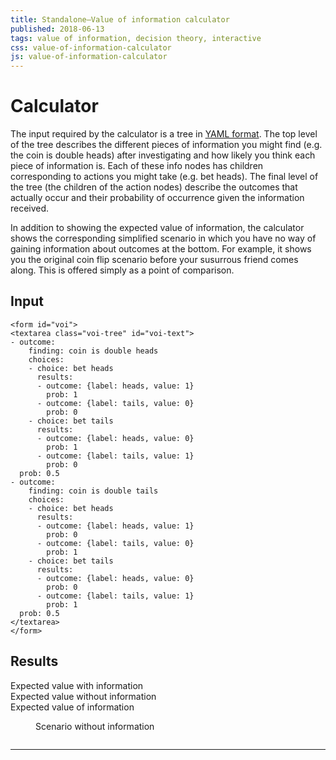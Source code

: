 ```yaml
---
title: Standalone–Value of information calculator
published: 2018-06-13
tags: value of information, decision theory, interactive
css: value-of-information-calculator
js: value-of-information-calculator
---
```


# Calculator

The input required by the calculator is a tree in [YAML format](https://en.wikipedia.org/wiki/YAML). The top level of the tree describes the different pieces of information you might find (e.g. the coin is double heads) after investigating and how likely you think each piece of information is. Each of these info nodes has children corresponding to actions you might take (e.g. bet heads). The final level of the tree (the children of the action nodes) describe the outcomes that actually occur and their probability of occurrence given the information received.

In addition to showing the expected value of information, the calculator shows the corresponding simplified scenario in which you have no way of gaining information about outcomes at the bottom. For example, it shows you the original coin flip scenario before your susurrous friend comes along. This is offered simply as a point of comparison.

<!--more-->

## Input

```{=html}
<form id="voi">
<textarea class="voi-tree" id="voi-text">
- outcome:
    finding: coin is double heads
    choices:
    - choice: bet heads
      results:
      - outcome: {label: heads, value: 1}
        prob: 1
      - outcome: {label: tails, value: 0}
        prob: 0
    - choice: bet tails
      results:
      - outcome: {label: heads, value: 0}
        prob: 1
      - outcome: {label: tails, value: 1}
        prob: 0
  prob: 0.5
- outcome:
    finding: coin is double tails
    choices:
    - choice: bet heads
      results:
      - outcome: {label: heads, value: 1}
        prob: 0
      - outcome: {label: tails, value: 0}
        prob: 1
    - choice: bet tails
      results:
      - outcome: {label: heads, value: 0}
        prob: 0
      - outcome: {label: tails, value: 1}
        prob: 1
  prob: 0.5
</textarea>
</form>
```

## Results

<output form="voi" for="voi-text">
<div id="voi-error"></div>
<div id="result-numbers">
<span class="label">Expected value with information</span><span id="expected-value"></span><br/>
<span class="label">Expected value without information</span><span id="forgotten-expected-value"></span><br/>
<span class="label">Expected value of information</span><span id="voi-result"></span><br/>
</div>
<figure><figcaption>Scenario without information</figcaption><pre class="voi-tree" id="forgotten"></pre></figure>
</output>

<hr class="references">
